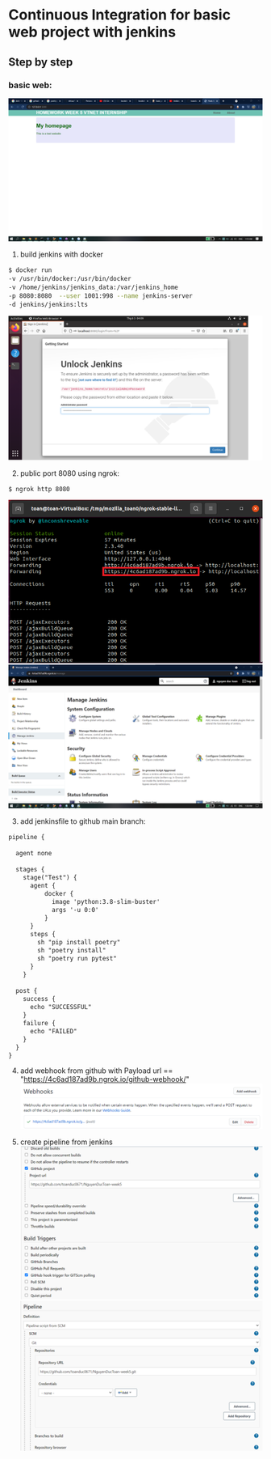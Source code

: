 # Continuous Integration for basic web project with jenkins

## Step by step

### basic web:
![](https://raw.githubusercontent.com/toanduc0671/NguyenDucToan-week5/main/images/basicweb.png)

1. build jenkins with docker

```bash
$ docker run 
-v /usr/bin/docker:/usr/bin/docker 
-v /home/jenkins/jenkins_data:/var/jenkins_home  
-p 8080:8080  --user 1001:998 --name jenkins-server 
-d jenkins/jenkins:lts
```

![](https://raw.githubusercontent.com/toanduc0671/NguyenDucToan-week5/main/images/startjenkins.png)

2. public port 8080 using ngrok:

```
$ ngrok http 8080
```
![](https://raw.githubusercontent.com/toanduc0671/NguyenDucToan-week5/main/images/ngrok.png)
![](https://raw.githubusercontent.com/toanduc0671/NguyenDucToan-week5/main/images/ngrok2.png)

3. add jenkinsfile to github main branch:

````jenkinsfile
pipeline {

  agent none

  stages {
    stage("Test") {
      agent {
          docker {
            image 'python:3.8-slim-buster'
            args '-u 0:0'
          }
      }
      steps {
        sh "pip install poetry"
        sh "poetry install"
        sh "poetry run pytest"
      }
    }

  post {
    success {
      echo "SUCCESSFUL"
    }
    failure {
      echo "FAILED"
    }
  }
}
````

4. add webhook from github with Payload url == "https://4c6ad187ad9b.ngrok.io/github-webhook/"
![](https://raw.githubusercontent.com/toanduc0671/NguyenDucToan-week5/main/images/webhooks.png)

5. create pipeline from jenkins
![](https://raw.githubusercontent.com/toanduc0671/NguyenDucToan-week5/main/images/1.png)
![](https://raw.githubusercontent.com/toanduc0671/NguyenDucToan-week5/main/images/2.png)